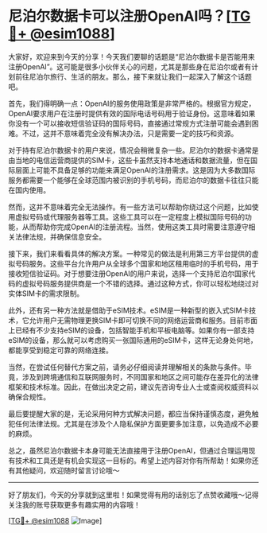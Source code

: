 # 尼泊尔数据卡可以注册OpenAI吗？[[TG💪+ @esim1088](https://t.me/s/esim1088)]

大家好，欢迎来到今天的分享！今天我们要聊的话题是“尼泊尔数据卡是否能用来注册OpenAI”。这可能是很多小伙伴关心的问题，尤其是那些身在尼泊尔或者有计划前往尼泊尔旅行、生活的朋友。那么，接下来就让我们一起深入了解这个话题吧。

首先，我们得明确一点：OpenAI的服务使用政策是非常严格的。根据官方规定，OpenAI要求用户在注册时提供有效的国际电话号码用于验证身份。这意味着如果你没有一个可以接收短信验证码的国际号码，直接通过常规方式注册可能会遇到困难。不过，这并不意味着完全没有解决办法，只是需要一定的技巧和资源。

对于持有尼泊尔数据卡的用户来说，情况会稍微复杂一些。尼泊尔的数据卡通常是由当地的电信运营商提供的SIM卡，这些卡虽然支持本地通话和数据流量，但在国际层面上可能不具备足够的功能来满足OpenAI的注册需求。这是因为大多数国际服务都需要一个能够在全球范围内被识别的手机号码，而尼泊尔的数据卡往往只能在国内使用。

然而，这并不意味着完全无法操作。有一些方法可以帮助你绕过这个问题，比如使用虚拟号码或代理服务器等工具。这些工具可以在一定程度上模拟国际号码的功能，从而帮助你完成OpenAI的注册流程。当然，使用这类工具时需要注意遵守相关法律法规，并确保信息安全。

接下来，我们来看看具体的解决方案。一种常见的做法是利用第三方平台提供的虚拟号码服务。这些平台允许用户从全球多个国家和地区租用临时的手机号码，用于接收短信验证码。对于想要注册OpenAI的用户来说，选择一个支持尼泊尔国家代码的虚拟号码服务提供商是一个不错的选择。通过这种方式，你可以轻松地绕过对实体SIM卡的需求限制。

此外，还有另一种方法就是借助于eSIM技术。eSIM是一种新型的嵌入式SIM卡技术，它允许用户无需物理更换SIM卡即可切换不同的网络运营商和服务。目前市面上已经有不少支持eSIM的设备，包括智能手机和平板电脑等。如果你有一部支持eSIM的设备，那么就可以考虑购买一张国际通用的eSIM卡，这样无论身处何地，都能享受到稳定可靠的网络连接。

当然，在尝试任何替代方案之前，请务必仔细阅读并理解相关的条款与条件。毕竟，涉及到跨境通信和互联网服务时，不同国家和地区之间可能存在差异化的法律框架和技术标准。因此，在做出决定之前，建议先咨询专业人士或查阅权威资料以确保合规性。

最后要提醒大家的是，无论采用何种方式解决问题，都应当保持谨慎态度，避免触犯任何法律法规。尤其是在涉及个人隐私保护方面更要多加注意，以免造成不必要的麻烦。

总之，虽然尼泊尔数据卡本身可能无法直接用于注册OpenAI，但通过合理运用现有技术和工具还是有机会实现这一目标的。希望上述内容对你有所帮助！如果你还有其他疑问，欢迎随时留言讨论哦～

---

好了朋友们，今天的分享就到这里啦！如果觉得有用的话别忘了点赞收藏哦～记得关注我的账号获取更多有趣实用的内容哦！

[[TG💪+ @esim1088](https://t.me/s/esim1088) ![Image](https://i.postimg.cc/4NQfJmqS/Snipaste-2025-05-13-00-14-12.png)]